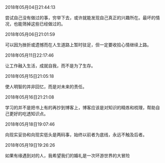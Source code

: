 2018年05月04日21:44:13

尝试自己没有做过的事，穷举下去，或许就能发现自己真正的兴趣所在。最坏的情况，也能筛掉这些已经做过的。

2018年05月06日21:01:59

可以因为挫折或遗憾而在人生道路上暂时驻足，但一定要收拾心情继续上路。

2018年05月11日22:17:46

让工作融入生活，成就自我，而不是为了生存。

2018年05月15日21:05:18

使人明智的并非回忆，而是对未来的责任。

2018年05月16日21:21:08

学习的并不是把书上有的再抄到博客上，博客应该是对知识的精炼和梳理，帮助自己更好的吃透知识点。

2018年05月18日19:07:46

向现实妥协和向现实低头是两码事，始终以前者为底线，永远不触及后者。

2018年05月19日19:26:26

如果有缘遇到对的人，我希望我们的婚礼是一次环游世界的大冒险
